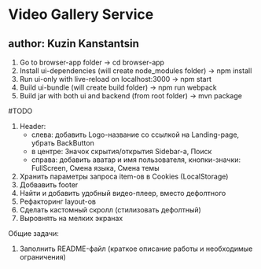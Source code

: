 # Video Gallery Service
## author: Kuzin Kanstantsin

1. Go to browser-app folder -> cd browser-app
2. Install ui-dependencies (will create node_modules folder) -> npm install
3. Run ui-only with live-reload on localhost:3000 -> npm start
4. Build ui-bundle (will create build folder) -> npm run webpack
5. Build jar with both ui and backend (from root folder) -> mvn package



#TODO

1. Header:
	- слева: добавить Logo-название со ссылкой на Landing-page, убрать BackButton
	- в центре: Значок скрытия/открытия Sidebar-а, Поиск 
	- справа: добавить аватар и имя пользователя, кнопки-значки: FullScreen, Смена языка, Смена темы
2. Хранить параметры запроса item-ов в Cookies (LocalStorage)
5. Добвавить footer
6. Найти и добавить удобный видео-плеер, вместо дефолтного
8. Рефакторинг layout-ов
9. Сделать кастомный скролл (стилизовать дефолтный)
10. Выровнять на мелких экранах

Общие задачи:
1. Заполнить README-файл (краткое описание работы и необходимые ограничения)